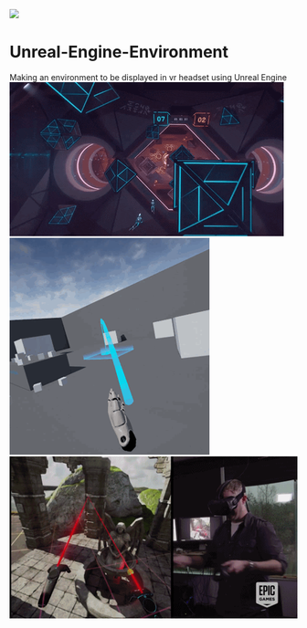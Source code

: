 ![](Unreal-Engine-plugin-to-Cinema-4D.jpg)
# Unreal-Engine-Environment
Making an environment to be displayed in vr headset using Unreal Engine
![](VRimages/giphy.gif)
![](VRimages/VRTemplate01.gif)
![](VRimages/source.gif)

